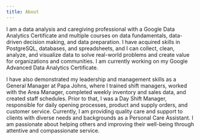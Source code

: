 ```yaml
---
title: About
---
```


I am a data analysis and caregiving professional with a Google Data Analytics Certificate and multiple courses on data fundamentals, data-driven decision making, and data preparation. I have acquired skills in PostgreSQL, databases, and spreadsheets, and I can collect, clean, analyze, and visualize data to solve real-world problems and create value for organizations and communities. I am currently working on my Google Advanced Data Analytics Certificate.

I have also demonstrated my leadership and management skills as a General Manager at Papa Johns, where I trained shift managers, worked with the Area Manager, completed weekly inventory and sales data, and created staff schedules. Prior to that, I was a Day Shift Manager, responsible for daily opening processes, product and supply orders, and customer service. Currently, I am providing quality care and support to clients with diverse needs and backgrounds as a Personal Care Assistant. I am passionate about helping others and improving their well-being through attentive and compassionate service.
